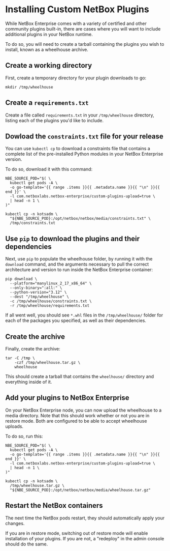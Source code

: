 # Installing Custom NetBox Plugins

While NetBox Enterprise comes with a variety of certified and other community plugins built-in, there are cases where you will want to include additional plugins in your NetBox runtime.

To do so, you will need to create a tarball containing the plugins you wish to install, known as a wheelhouse archive.

## Create a working directory

First, create a temporary directory for your plugin downloads to go:

```{.bash}
mkdir /tmp/wheelhouse
```

## Create a `requirements.txt`

Create a file called `requirements.txt` in your `/tmp/wheelhouse` directory, listing each of the plugins you'd like to include.

## Dowload the `constraints.txt` file for your release

You can use `kubectl cp` to download a constraints file that contains a complete list of the pre-installed Python modules in your NetBox Enterprise version.

To do so, download it with this command:

```{.bash}
NBE_SOURCE_POD="$( \
  kubectl get pods -A \
  -o go-template='{{ range .items }}{{ .metadata.name }}{{ "\n" }}{{ end }}' \
  -l com.netboxlabs.netbox-enterprise/custom-plugins-upload=true \
  | head -n 1 \
)"

kubectl cp -n kotsadm \
  "${NBE_SOURCE_POD}:/opt/netbox/netbox/media/constraints.txt" \
  /tmp/constraints.txt
```

## Use `pip` to download the plugins and their dependencies

Next, use `pip` to populate the wheelhouse folder, by running it with the `download` command, and the arguments necessary to pull the correct architecture and version to run inside the NetBox Enterprise container:

```{.bash}
pip download \
  --platform="manylinux_2_17_x86_64" \
  --only-binary=":all:" \
  --python-version="3.12" \
  --dest "/tmp/wheelhouse" \
  -c /tmp/wheelhouse/constraints.txt \
  -r /tmp/wheelhouse/requirements.txt
```

If all went well, you should see `*.whl` files in the `/tmp/wheelhouse/` folder for each of the packages you specified, as well as their dependencies.

## Create the archive

Finally, create the archive:

```{.bash}
tar -C /tmp \
    -czf /tmp/wheelhouse.tar.gz \
    wheelhouse
```

This should create a tarball that contains the `wheelhouse/` directory and everything inside of it.

## Add your plugins to NetBox Enterprise

On your NetBox Enterprise node, you can now upload the wheelhouse to a media directory.
Note that this should work whether or not you are in restore mode.
Both are configured to be able to accept wheelhouse uploads.

To do so, run this:

```{.bash}
NBE_SOURCE_POD="$( \
  kubectl get pods -A \
  -o go-template='{{ range .items }}{{ .metadata.name }}{{ "\n" }}{{ end }}' \
  -l com.netboxlabs.netbox-enterprise/custom-plugins-upload=true \
  | head -n 1 \
)"

kubectl cp -n kotsadm \
  /tmp/wheelhouse.tar.gz \
  "${NBE_SOURCE_POD}:/opt/netbox/netbox/media/wheelhouse.tar.gz"
```

## Restart the NetBox containers

The next time the NetBox pods restart, they should automatically apply your changes.

If you are in restore mode, switching out of restore mode will enable installation of your plugins.
If you are not, a "redeploy" in the admin console should do the same.